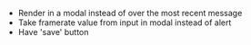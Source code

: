 - Render in a modal instead of over the most recent message
- Take framerate value from input in modal instead of alert
- Have 'save' button